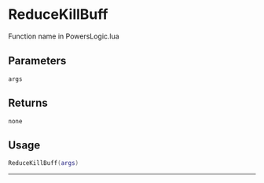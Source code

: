 # ReduceKillBuff
Function name in PowersLogic.lua
## Parameters
`args`
## Returns
`none`
## Usage
```lua
ReduceKillBuff(args)
```
---
